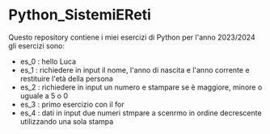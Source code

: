 # Python_SistemiEReti
Questo repository contiene i miei esercizi di Python per l'anno 2023/2024
gli esercizi sono:
- es_0 : hello Luca
- es_1 : richiedere in input il nome, l'anno di nascita e l'anno corrente e restituire l'età della persona
- es_2 : richiedere in input un numero e stampare se è maggiore, minore o uguale a 5 o 0
- es_3 : primo esercizio con il for
- es_4 : dati in input due numeri stmpare a scenrmo in ordine decrescente utilizzando una sola stampa
